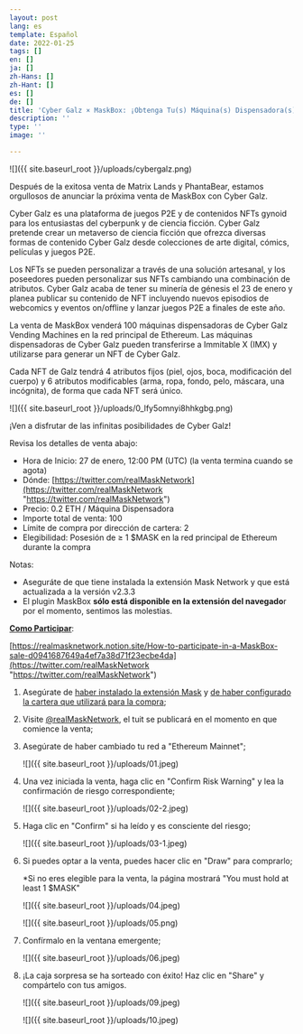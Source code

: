 ```yaml
---
layout: post
lang: es
template: Español
date: 2022-01-25
tags: []
en: []
ja: []
zh-Hans: []
zh-Hant: []
es: []
de: []
title: 'Cyber Galz × MaskBox: ¡Obtenga Tu(s) Máquina(s) Dispensadora(s) de CyberGalz ahora!'
description: ''
type: ''
image: ''

---
```

![]({{ site.baseurl_root }}/uploads/cybergalz.png)

Después de la exitosa venta de Matrix Lands y PhantaBear, estamos orgullosos de anunciar la próxima venta de MaskBox con Cyber Galz.

Cyber Galz es una plataforma de juegos P2E y de contenidos NFTs gynoid para los entusiastas del cyberpunk y de ciencia ficción. Cyber Galz pretende crear un metaverso de ciencia ficción que ofrezca diversas formas de contenido Cyber Galz desde colecciones de arte digital, cómics, películas y juegos P2E.

Los NFTs se pueden personalizar a través de una solución artesanal, y los poseedores pueden personalizar sus NFTs cambiando una combinación de atributos. Cyber Galz acaba de tener su minería de génesis el 23 de enero y planea publicar su contenido de NFT incluyendo nuevos episodios de webcomics y eventos on/offline y lanzar juegos P2E a finales de este año.

La venta de MaskBox venderá 100 máquinas dispensadoras de Cyber Galz Vending Machines en la red principal de Ethereum. Las máquinas dispensadoras de Cyber Galz pueden transferirse a Immitable X (IMX) y utilizarse para generar un NFT de Cyber Galz.

Cada NFT de Galz tendrá 4 atributos fijos (piel, ojos, boca, modificación del cuerpo) y 6 atributos modificables (arma, ropa, fondo, pelo, máscara, una incógnita), de forma que cada NFT será único.

![]({{ site.baseurl_root }}/uploads/0_lfy5omnyi8hhkgbg.png)

¡Ven a disfrutar de las infinitas posibilidades de Cyber Galz!

Revisa los detalles de venta abajo:

* Hora de Inicio: 27 de enero, 12:00 PM (UTC) (la venta termina cuando se agota)
* Dónde: [https://twitter.com/realMaskNetwork](https://twitter.com/realMaskNetwork "https://twitter.com/realMaskNetwork")
* Precio: 0.2 ETH / Máquina Dispensadora
* Importe total de venta: 100
* Límite de compra por dirección de cartera: 2
* Elegibilidad: Posesión de ≥ 1 $MASK en la red principal de Ethereum durante la compra

Notas:

* Aseguráte de que tiene instalada la extensión Mask Network y que está actualizada a la versión v2.3.3
* El plugin MaskBox **sólo está disponible en la extensión del navegado**r por el momento, sentimos las molestias.

[**Como Participar**](https://realmasknetwork.notion.site/How-to-participate-in-a-MaskBox-sale-d0941687649a4ef7a38d71f23ecbe4da):

[https://realmasknetwork.notion.site/How-to-participate-in-a-MaskBox-sale-d0941687649a4ef7a38d71f23ecbe4da](https://twitter.com/realMaskNetwork "https://twitter.com/realMaskNetwork")

1. Asegúrate de [haber instalado la extensión Mask](https://realmasknetwork.notion.site/Installation-set-up-dd3329c7b3124108a8e992829a61a51e) y [de haber configurado la cartera que utilizará para la compra](https://realmasknetwork.notion.site/Setting-up-your-wallet-Support-MetaMask-and-WalletConnect-67c1ba13c5664eda9a9240f8e145366a);
2. Visite [@realMaskNetwork](https://twitter.com/realMaskNetwork), el tuit se publicará en el momento en que comience la venta;
3. Asegúrate de haber cambiado tu red a "Ethereum Mainnet";

   ![]({{ site.baseurl_root }}/uploads/01.jpeg)
4. Una vez iniciada la venta, haga clic en "Confirm Risk Warning" y lea la confirmación de riesgo correspondiente;

   ![]({{ site.baseurl_root }}/uploads/02-2.jpeg)
5. Haga clic en "Confirm" si ha leído y es consciente del riesgo;

   ![]({{ site.baseurl_root }}/uploads/03-1.jpeg)
6. Si puedes optar a la venta, puedes hacer clic en "Draw" para comprarlo;

   \*Si no eres elegible para la venta, la página mostrará "You must hold at least 1 $MASK"

   ![]({{ site.baseurl_root }}/uploads/04.jpeg)

   ![]({{ site.baseurl_root }}/uploads/05.png)
7. Confírmalo en la ventana emergente;

   ![]({{ site.baseurl_root }}/uploads/06.jpeg)
8. ¡La caja sorpresa se ha sorteado con éxito! Haz clic en "Share" y compártelo con tus amigos.

   ![]({{ site.baseurl_root }}/uploads/09.jpeg)

   ![]({{ site.baseurl_root }}/uploads/10.jpeg)